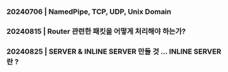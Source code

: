 ### 20240706 | NamedPipe, TCP, UDP, Unix Domain
### 20240815 | Router 관련한 패킷을 어떻게 처리해야 하는가?
### 20240825 | SERVER & INLINE SERVER 만들 것 ... INLINE SERVER 란 ?
